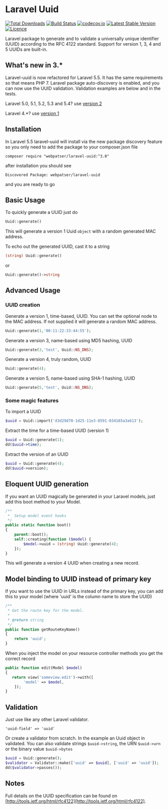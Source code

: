 # Laravel Uuid

[![Total Downloads](https://poser.pugx.org/webpatser/laravel-uuid/downloads.svg)](https://packagist.org/packages/webpatser/laravel-uuid)
[![Build Status](https://secure.travis-ci.org/webpatser/laravel-uuid.png?branch=master)](http://travis-ci.org/webpatser/laravel-uuid)
[![codecov.io](http://codecov.io/github/webpatser/laravel-uuid/coverage.svg?branch=master)](http://codecov.io/github/webpatser/laravel-uuid?branch=master)
[![Latest Stable Version](https://poser.pugx.org/webpatser/laravel-uuid/v/stable.svg)](https://packagist.org/packages/webpatser/laravel-uuid)
[![Licence](https://poser.pugx.org/webpatser/laravel-uuid/license.svg)](https://packagist.org/packages/webpatser/laravel-uuid)

Laravel package to generate and to validate a universally unique identifier (UUID) according to the RFC 4122 standard. Support for version 1, 3, 4 and 5 UUIDs are built-in.

## What's new in 3.*
Laravel-uuid is now refactored for Laravel 5.5. It has the same requirements so that means PHP 7. Laravel package auto-discovery is enabled, and you can now use the UUID validation. Validation examples are below and in the tests. 

Laravel 5.0, 5.1, 5.2, 5.3 and 5.4? use  [version 2](https://github.com/webpatser/laravel-uuid/tree/2.1.1)

Laravel 4.*? use [version 1](https://github.com/webpatser/laravel-uuid/tree/1.5)

## Installation

In Laravel 5.5 laravel-uuid will install via the new package discovery feature so you only need to add the package to your composer.json file

```shell
composer require "webpatser/laravel-uuid:^3.0"
```

after installation you should see

```shell
Discovered Package: webpatser/laravel-uuid
```

and you are ready to go

## Basic Usage

To quickly generate a UUID just do

```php
Uuid::generate()
```
	
This will generate a version 1 Uuid `object` with a random generated MAC address.

To echo out the generated UUID, cast it to a string

```php
(string) Uuid::generate()
```

or

```php
Uuid::generate()->string
```

## Advanced Usage

### UUID creation

Generate a version 1, time-based, UUID. You can set the optional node to the MAC address. If not supplied it will generate a random MAC address.

```php
Uuid::generate(1,'00:11:22:33:44:55');
```
	
Generate a version 3, name-based using MD5 hashing, UUID

```php
Uuid::generate(3,'test', Uuid::NS_DNS);
```	

Generate a version 4, truly random, UUID

```php
Uuid::generate(4);
```

Generate a version 5, name-based using SHA-1 hashing, UUID

```php
Uuid::generate(5,'test', Uuid::NS_DNS);
```
	
### Some magic features

To import a UUID

```php
$uuid = Uuid::import('d3d29d70-1d25-11e3-8591-034165a3a613');
```	

Extract the time for a time-based UUID (version 1)

```php
$uuid = Uuid::generate(1);
dd($uuid->time);
```

Extract the version of an UUID

```php
$uuid = Uuid::generate(4);
dd($uuid->version);
```

## Eloquent UUID generation

If you want an UUID magically be generated in your Laravel models, just add this boot method to your Model.

```php
/**
 *  Setup model event hooks
 */
public static function boot()
{
    parent::boot();
    self::creating(function ($model) {
        $model->uuid = (string) Uuid::generate(4);
    });
}
```
This will generate a version 4 UUID when creating a new record.

## Model binding to UUID instead of primary key

If  you want to use the UUID in URLs instead of the primary key, you can add this to your model (where 'uuid' is the column name to store the UUID)

```php
/**
 * Get the route key for the model.
 *
 * @return string
 */
public function getRouteKeyName()
{
    return 'uuid';
}
```

When you inject the model on your resource controller methods you get the correct record

```php
public function edit(Model $model)
{
   return view('someview.edit')->with([
        'model' => $model,
    ]);
}
```

## Validation

Just use like any other Laravel validator.

``'uuid-field' => 'uuid'``

Or create a validator from scratch. In the example an Uuid object in validated. You can also validate strings `$uuid->string`, the URN `$uuid->urn` or the binary value `$uuid->bytes`

```php
$uuid = Uuid::generate();
$validator = Validator::make(['uuid' => $uuid], ['uuid' => 'uuid']);
dd($validator->passes());
```

## Notes

Full details on the UUID specification can be found on [http://tools.ietf.org/html/rfc4122](http://tools.ietf.org/html/rfc4122).
